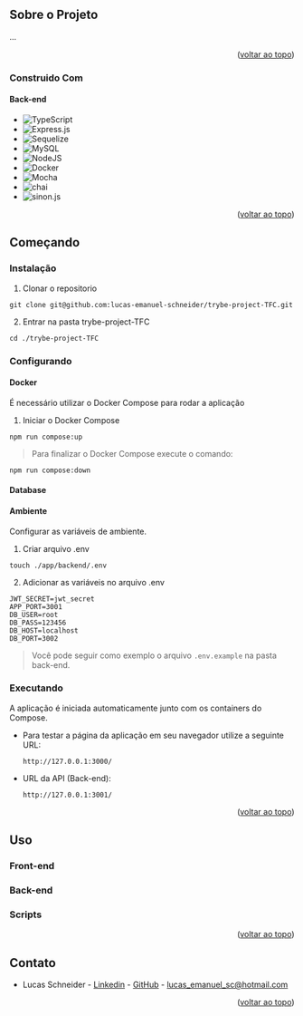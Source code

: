 <!-- Olá, Tryber!
Esse é apenas um arquivo inicial para o README do seu projeto no qual você pode customizar e reutilizar todas as vezes que for executar o trybe-publisher.

Para deixá-lo com a sua cara, basta alterar o seguinte arquivo da sua máquina: ~/.student-repo-publisher/custom/_NEW_README.md

É essencial que você preencha esse documento por conta própria, ok?
Não deixe de usar nossas dicas de escrita de README de projetos, e deixe sua criatividade brilhar!
:warning: IMPORTANTE: você precisa deixar nítido:
- quais arquivos/pastas foram desenvolvidos por você; 
- quais arquivos/pastas foram desenvolvidos por outra pessoa estudante;
- quais arquivos/pastas foram desenvolvidos pela Trybe.
-->
## Sobre o Projeto
...

<p align="right">(<a href="#readme-top">voltar ao topo</a>)</p>

### Construido Com

  #### Back-end
  * ![TypeScript](https://img.shields.io/badge/typescript-%23007ACC.svg?style=for-the-badge&logo=typescript&logoColor=white)
  * ![Express.js](https://img.shields.io/badge/express.js-%23404d59.svg?style=for-the-badge&logo=express&logoColor=%2361DAFB)
  * ![Sequelize](https://img.shields.io/badge/Sequelize-52B0E7?style=for-the-badge&logo=Sequelize&logoColor=white)
  * ![MySQL](https://img.shields.io/badge/mysql-%2300f.svg?style=for-the-badge&logo=mysql&logoColor=white)
  * ![NodeJS](https://img.shields.io/badge/node.js-6DA55F?style=for-the-badge&logo=node.js&logoColor=white)
  * ![Docker](https://img.shields.io/badge/docker-%230db7ed.svg?style=for-the-badge&logo=docker&logoColor=white)
  * ![Mocha](https://img.shields.io/badge/-mocha-%238D6748?style=for-the-badge&logo=mocha&logoColor=white)
  * ![chai](https://img.shields.io/badge/-chai-%23C21325?style=for-the-badge&logo=chai&logoColor=white)
  * ![sinon.js](https://img.shields.io/badge/-sinon.js-%238D6748?style=for-the-badge&logo=sinon&logoColor=white)
 
 
 
<p align="right">(<a href="#readme-top">voltar ao topo</a>)</p>

## Começando

### Instalação

  1. Clonar o repositorio

    git clone git@github.com:lucas-emanuel-schneider/trybe-project-TFC.git

  2. Entrar na pasta trybe-project-TFC
  
    cd ./trybe-project-TFC

### Configurando

#### Docker
É necessário utilizar o Docker Compose para rodar a aplicação

  1. Iniciar o Docker Compose

    npm run compose:up
    
> Para finalizar o Docker Compose execute o comando:

    npm run compose:down

#### Database


#### Ambiente
  Configurar as variáveis de ambiente.

  1. Criar arquivo .env

    touch ./app/backend/.env
    
  2. Adicionar as variáveis no arquivo .env

    JWT_SECRET=jwt_secret
    APP_PORT=3001
    DB_USER=root
    DB_PASS=123456
    DB_HOST=localhost
    DB_PORT=3002

> Você pode seguir como exemplo o arquivo `.env.example`  na pasta back-end.

### Executando
A aplicação é iniciada automaticamente junto com os containers do Compose.
  
* Para testar a página da aplicação em seu navegador utilize a seguinte URL:
   
      http://127.0.0.1:3000/

* URL da API (Back-end):
   
      http://127.0.0.1:3001/
 
<p align="right">(<a href="#readme-top">voltar ao topo</a>)</p>
 
## Uso

### Front-end

### Back-end

### Scripts

<p align="right">(<a href="#readme-top">voltar ao topo</a>)</p>

## Contato

* Lucas Schneider - [Linkedin](https://www.linkedin.com/in/lucasemanuelschneider/) - [GitHub](https://github.com/lucas-emanuel-schneider) - lucas_emanuel_sc@hotmail.com

<p align="right">(<a href="#readme-top">voltar ao topo</a>)</p>
